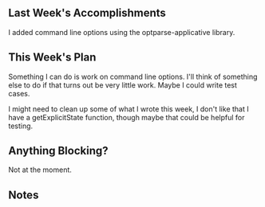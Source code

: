 ## Last Week's Accomplishments

<!-- > In this section, you can write about what you accomplished in the previous week. -->

<!-- > This past week, I was able to implement the the dialog box for creating a new user in the front end. I \ -->
<!-- > learned how to send requests in JavaScript to the backend API. -->

I added command line options using the optparse-applicative library.

## This Week's Plan

<!-- > In this section, you can write about what you have planned for next week. -->

<!-- > After my accomplishments from last week, I plan to add accessibility features to the user creation dialog box. \ -->
<!-- > I also plan on attending the git workshop this week. -->

Something I can do is work on command line options. I'll think of something else to do if that turns out be very little work.
Maybe I could write test cases.

I might need to clean up some of what I wrote this week, I don't like that I have a getExplicitState function, though maybe that could be helpful for testing.

## Anything Blocking?

<!-- > In this section, you can write about any blockers that you are having trouble in the project. -->

<!-- > I don't know how to test the accessibility features I am going to be implementing this week, so i am going to \ -->
<!-- > ask my mentors if they have any suggestions. -->
Not at the moment.

## Notes

<!-- > This is an optional section for any sort of information that does not fall under any of the other categories. -->
